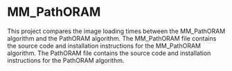 # MM_PathORAM
This project compares the image loading times between the MM_PathORAM algorithm and the PathORAM algorithm. The MM_PathORAM file contains the source code and installation instructions for the MM_PathORAM algorithm. The PathORAM file contains the source code and installation instructions for the PathORAM algorithm.
